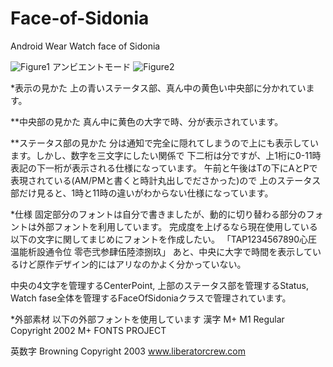 # Face-of-Sidonia
Android Wear Watch face of Sidonia

![Figure1](https://dl.dropboxusercontent.com/u/7009453/IMG_20150302_134558.jpg)
アンビエントモード
![Figure2](https://dl.dropboxusercontent.com/u/7009453/IMG_20150521_113343.jpg)

*表示の見かた
上の青いステータス部、真ん中の黄色い中央部に分かれています。

**中央部の見かた
真ん中に黄色の大字で時、分が表示されています。

**ステータス部の見かた
分は通知で完全に隠れてしまうので上にも表示しています。しかし、数字を三文字にしたい関係で
下二桁は分ですが、上1桁に0-11時表記の下一桁が表示される仕様になっています。
午前と午後はTの下にAとPで表現されている(AM/PMと書くと時計丸出しでださかった)ので
上のステータス部だけ見ると、1時と11時の違いがわからない仕様になっています。

*仕様
固定部分のフォントは自分で書きましたが、動的に切り替わる部分のフォントは外部フォントを利用しています。
完成度を上げるなら現在使用している以下の文字に関してまじめにフォントを作成したい。
「TAP1234567890心圧温能析設通令位 零壱弐参肆伍陸漆捌玖」
あと、中央に大字で時間を表示しているけど原作デザイン的にはアリなのかよく分かっていない。

中央の4文字を管理するCenterPoint, 上部のステータス部を管理するStatus,
Watch fase全体を管理するFaceOfSidoniaクラスで管理されています。

*外部素材
以下の外部フォントを使用しています
漢字
M+ M1 Regular
Copyright 2002 M+ FONTS PROJECT

英数字
Browning
Copyright 2003 www.liberatorcrew.com
